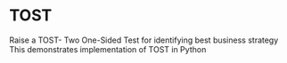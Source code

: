 # TOST
Raise a TOST- Two One-Sided Test for identifying best business strategy
This demonstrates implementation of TOST in Python
